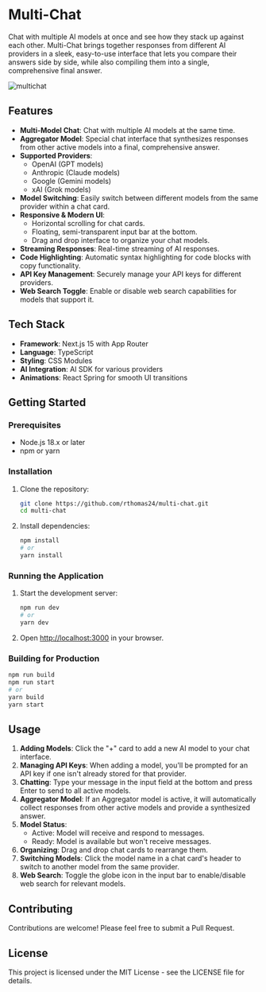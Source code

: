 # Multi-Chat
Chat with multiple AI models at once and see how they stack up against each other. Multi-Chat brings together responses from different AI providers in a sleek, easy-to-use interface that lets you compare their answers side by side, while also compiling them into a single, comprehensive final answer.

![multichat](https://github.com/user-attachments/assets/dd1a1a79-ee09-4dfb-aa3b-5e9ada71afab)


## Features

- **Multi-Model Chat**: Chat with multiple AI models at the same time.
- **Aggregator Model**: Special chat interface that synthesizes responses from other active models into a final, comprehensive answer.
- **Supported Providers**: 
  - OpenAI (GPT models)
  - Anthropic (Claude models)
  - Google (Gemini models)
  - xAI (Grok models)
- **Model Switching**: Easily switch between different models from the same provider within a chat card.
- **Responsive & Modern UI**: 
  - Horizontal scrolling for chat cards.
  - Floating, semi-transparent input bar at the bottom.
  - Drag and drop interface to organize your chat models.
- **Streaming Responses**: Real-time streaming of AI responses.
- **Code Highlighting**: Automatic syntax highlighting for code blocks with copy functionality.
- **API Key Management**: Securely manage your API keys for different providers.
- **Web Search Toggle**: Enable or disable web search capabilities for models that support it.

## Tech Stack

- **Framework**: Next.js 15 with App Router
- **Language**: TypeScript
- **Styling**: CSS Modules
- **AI Integration**: AI SDK for various providers
- **Animations**: React Spring for smooth UI transitions

## Getting Started

### Prerequisites

- Node.js 18.x or later
- npm or yarn

### Installation

1. Clone the repository:
   ```bash
   git clone https://github.com/rthomas24/multi-chat.git
   cd multi-chat
   ```

2. Install dependencies:
   ```bash
   npm install
   # or
   yarn install
   ```

### Running the Application

1. Start the development server:
   ```bash
   npm run dev
   # or
   yarn dev
   ```

2. Open [http://localhost:3000](http://localhost:3000) in your browser.

### Building for Production

```bash
npm run build
npm run start
# or
yarn build
yarn start
```

## Usage

1. **Adding Models**: Click the "+" card to add a new AI model to your chat interface.
2. **Managing API Keys**: When adding a model, you'll be prompted for an API key if one isn't already stored for that provider.
3. **Chatting**: Type your message in the input field at the bottom and press Enter to send to all active models.
4. **Aggregator Model**: If an Aggregator model is active, it will automatically collect responses from other active models and provide a synthesized answer.
5. **Model Status**:
   - Active: Model will receive and respond to messages.
   - Ready: Model is available but won't receive messages.
6. **Organizing**: Drag and drop chat cards to rearrange them.
7. **Switching Models**: Click the model name in a chat card's header to switch to another model from the same provider.
8. **Web Search**: Toggle the globe icon in the input bar to enable/disable web search for relevant models.

## Contributing

Contributions are welcome! Please feel free to submit a Pull Request.

## License

This project is licensed under the MIT License - see the LICENSE file for details.
